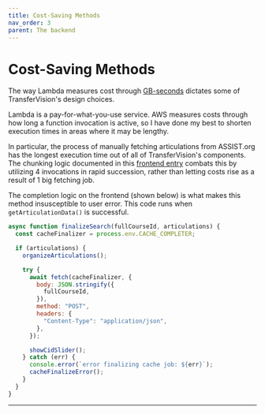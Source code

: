 ```yaml
---
title: Cost-Saving Methods
nav_order: 3
parent: The backend
---
```


# Cost-Saving Methods

The way Lambda measures cost through [GB-seconds](https://aws.amazon.com/lambda/pricing/) dictates some of TransferVision's design choices.

Lambda is a pay-for-what-you-use service. AWS measures costs through how long a function invocation is active, so I have done my best to shorten execution times in areas where it may be lengthy.

In particular, the process of manually fetching articulations from ASSIST.org has the longest execution time out of all of TransferVision's components. The chunking logic documented in this [frontend entry](https://michaelrgarcia.github.io/transfervision-docs/docs/frontend/articulationFetching.html) combats this by utilizing 4 invocations in rapid succession, rather than letting costs rise as a result of 1 big fetching job.

The completion logic on the frontend (shown below) is what makes this method insusceptible to user error. This code runs when ```getArticulationData()``` is successful.

```js
async function finalizeSearch(fullCourseId, articulations) {
  const cacheFinalizer = process.env.CACHE_COMPLETER;

  if (articulations) {
    organizeArticulations();

    try {
      await fetch(cacheFinalizer, {
        body: JSON.stringify({
          fullCourseId,
        }),
        method: "POST",
        headers: {
          "Content-Type": "application/json",
        },
      });

      showCidSlider();
    } catch (err) {
      console.error(`error finalizing cache job: ${err}`);
      cacheFinalizeError(); 
    }
  }
}
```

----
